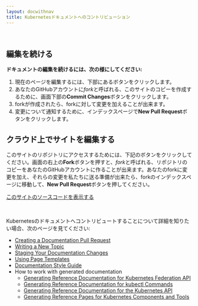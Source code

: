 ```yaml
---
layout: docwithnav
title: Kubernetesドキュメントへのコントリビューション
---
```


<!-- BEGIN: Gotta keep this section JS/HTML because it swaps out content dynamically -->
<p>&nbsp;</p>
<script language="JavaScript">
var forwarding=window.location.hash.replace("#","");
$( document ).ready(function() {
    if(forwarding) {
        $("#generalInstructions").hide();
        $("#continueEdit").show();
        $("#continueEditButton").text("Edit " + "content/en/" + forwarding);
        $("#continueEditButton").attr("href", "https://github.com/kubernetes/website/edit/{{< param "docsbranch" >}}/" + "content/en/" + forwarding)
        $("#viewOnGithubButton").text("View " + "content/en/" + forwarding + " on GitHub");
        $("#viewOnGithubButton").attr("href", "https://git.k8s.io/website/" + "content/en/" + forwarding)
    } else {
        $("#generalInstructions").show();
        $("#continueEdit").hide();
    }
});
</script>
<div id="continueEdit">

<h2>編集を続ける</h2>

<p><b>ドキュメントの編集を続けるには、次の様にしてください:</b></p>

<ol>
<li>現在のページを編集するには、下部にあるボタンをクリックします。</li>
<li>あなたのGitHubアカウントに<i>fork</i>と呼ばれる、このサイトのコピーを作成するために、画面下部の<b>Commit Changes</b>ボタンをクリックします。</li>
<li>forkが作成されたら、forkに対して変更を加えることが出来ます。</li>
<li>変更について通知するために、インデックスページで<b>New Pull Request</b>ボタンをクリックします。</li>
</ol>

<p><a id="continueEditButton" class="button"></a></p>
<p><a id="viewOnGithubButton" class="button"></a></p>

</div>
<div id="generalInstructions">

<h2>クラウド上でサイトを編集する</h2>

<p>このサイトのリポジトリにアクセスするためには、下記のボタンをクリックしてください。画面の右上の<b>Fork</b>ボタンを押すと、<i>fork</i>と呼ばれる、リポジトリのコピーをあなたのGitHubアカウントに作ることが出来ます。あなたのforkに変更を加え、それらの変更を私たちに送る準備が出来たら、forkのインデックスページに移動して、<b>New Pull Request</b>ボタンを押してください。</p>

<p><a class="button" href="https://github.com/kubernetes/website/">このサイトのソースコードを表示する</a></p>

</div>
<!-- END: Dynamic section -->

<br/>

Kubernetesのドキュメントへコントリビュートすることについて詳細を知りたい場合、次のページを見てください:

* [Creating a Documentation Pull Request](/docs/home/contribute/create-pull-request/)
* [Writing a New Topic](/docs/home/contribute/write-new-topic/)
* [Staging Your Documentation Changes](/docs/home/contribute/stage-documentation-changes/)
* [Using Page Templates](/docs/home/contribute/page-templates/)
* [Documentation Style Guide](/docs/home/contribute/style-guide/)
* How to work with generated documentation
  * [Generating Reference Documentation for Kubernetes Federation API](/docs/home/contribute/generated-reference/federation-api/)
  * [Generating Reference Documentation for kubectl Commands](/docs/home/contribute/generated-reference/kubectl/)
  * [Generating Reference Documentation for the Kubernetes API](/docs/home/contribute/generated-reference/kubernetes-api/)
  * [Generating Reference Pages for Kubernetes Components and Tools](/docs/home/contribute/generated-reference/kubernetes-components/)
